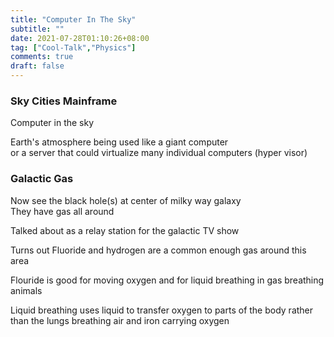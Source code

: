 ```yaml
---
title: "Computer In The Sky"
subtitle: ""
date: 2021-07-28T01:10:26+08:00
tag: ["Cool-Talk","Physics"]
comments: true
draft: false
---
```


### Sky Cities Mainframe  

Computer in the sky  

Earth's atmosphere being used like a giant computer  
or a server that could virtualize many individual computers (hyper visor)  

### Galactic Gas  

Now see the black hole(s) at center of milky way galaxy  
They have gas all around  

Talked about as a relay station for the galactic TV show  

Turns out Fluoride and hydrogen are a common enough gas around this area  

Flouride is good for moving oxygen and for liquid breathing in gas breathing animals  

Liquid breathing uses liquid to transfer oxygen to parts of the body rather than the lungs breathing air and iron carrying oxygen   
